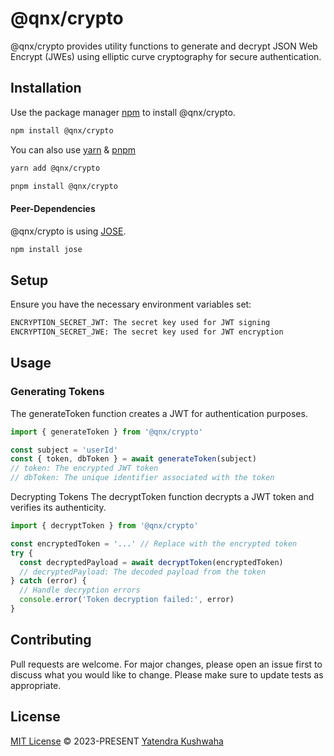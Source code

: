 # @qnx/crypto

@qnx/crypto provides utility functions to generate and decrypt JSON Web Encrypt (JWEs) using elliptic curve cryptography for secure authentication.

## Installation

Use the package manager [npm](https://www.npmjs.com/) to install @qnx/crypto.

```bash
npm install @qnx/crypto
```

You can also use [yarn](https://yarnpkg.com/) & [pnpm](https://pnpm.io/)

```bash
yarn add @qnx/crypto
```

```bash
pnpm install @qnx/crypto
```

#### Peer-Dependencies

@qnx/crypto is using [JOSE](https://github.com/panva/jose).

```bash
npm install jose
```

## Setup

Ensure you have the necessary environment variables set:

```bash
ENCRYPTION_SECRET_JWT: The secret key used for JWT signing
ENCRYPTION_SECRET_JWE: The secret key used for JWT encryption
```

## Usage

### Generating Tokens

The generateToken function creates a JWT for authentication purposes.

```javascript
import { generateToken } from '@qnx/crypto'

const subject = 'userId'
const { token, dbToken } = await generateToken(subject)
// token: The encrypted JWT token
// dbToken: The unique identifier associated with the token
```

Decrypting Tokens
The decryptToken function decrypts a JWT token and verifies its authenticity.

```javascript
import { decryptToken } from '@qnx/crypto'

const encryptedToken = '...' // Replace with the encrypted token
try {
  const decryptedPayload = await decryptToken(encryptedToken)
  // decryptedPayload: The decoded payload from the token
} catch (error) {
  // Handle decryption errors
  console.error('Token decryption failed:', error)
}
```

## Contributing

Pull requests are welcome. For major changes, please open an issue first
to discuss what you would like to change.
Please make sure to update tests as appropriate.

## License

[MIT License](https://github.com/yatendra121/qnx/blob/main/LICENSE.md) © 2023-PRESENT [Yatendra Kushwaha](https://github.com/yatendra121)
